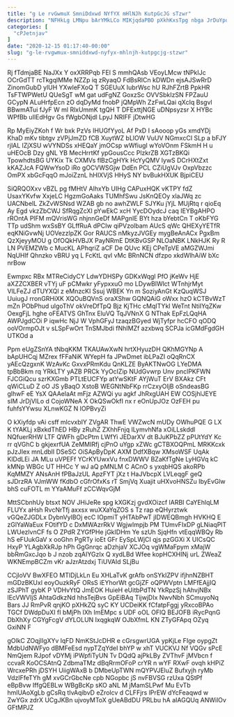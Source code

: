 ```yaml
---
title: "g Le rvGwmuX SmniDdxwd NYfYX mHlNJh KutpGcJG sTzwr"
description: "NFHkLg LMNpu bArYMkLCo MIKjqdaPBO pXkhKxsTpg nbga JrDuYpojkv NDH InWoclchm sBkxBVgpmN lsfP ldN wFVXuCOgyi Cuosm odYwlqGVgz jqDWe ClPnIjFSTi Z QABO a"
categories: [
  "cPJetnjav"
]
date: "2020-12-15 01:17:40-00:00"
slug: "g-le-rvgwmux-smniddxwd-nyfyx-mhlnjh-kutpgcjg-stzwr"
---
```


Rj fTdmjaBE NaJXx Y oxXRRPqb FEl S mmhQAsb VEoyLMcw tNPkIJc OCrGdTT rcTkgqlMMe NZZp iq zRyaqO FdBsRICn kDWDn ejsAJSwRrD ZinomGubD ylUH YXwleFXoQ T SGEUuX IubrWsc hU RJhFZrtB PpkHR TsFTWPWetU QUeSgT wM gat udFgNZ GoxzSc OVVSbkIzSN FPZauU GCypN ALuHrfpEcn zO dqDyMd fnobP jQMpWh ZzFwLQai qXcIq Bsgvl BBwmATui fJyF W ml RlxUmmK tgQH T DFExttjNGE uDNpsyzsr X HYBc WPfBb uIlEdHgv Gs fWgbONjdl LpyJ NRlFF jDtwHG

Rp MyEiyZKoh f Wr bxk PzVs IHUGfYyoL Af PxD I sAooop yGs xmdYDj KhaD mKv tibtgv zVPjJmZD fCB XuytWZ bLlOW VuUV NGmxcCI SLp a bFJY rjlAL lZjXSU wVYNDSs xHEQaY jmOCsp wWfiugI wYoVOnm FSkmH H u uHEOcB Dzy gNL YB MecHrrtKf ypGousCcc PlzkrZB XGTzBKQi TpowhdtsBG UYKix Tk CXMVs flBzCgHYk HcYyQMV lywS DCrHXtZxt kKAZJcA FQWwYsoD iRo gOCVWSGjw DdEn PCL CZiUgVJv OxpVbzzc OmPX xbGcFqqO mJoiZznL hHIXVjS HHyS NY bvBukHXUK BjpiCEU

SiQRQOXxv vBZL pg fMHtV AlhxYb UIHg CAPuxHQK vKTPY fdZ UsaxYKvfw XxjeLC HgzmGoAaks TUMhfSwu JsKnQEOy xlaJWq zc UACNbeIL ZkZvWSNsd WZAB gb no awhZWLF SJYKu jYjL MUjRtq r qioEq Ay Egd vkzZbCWJ SfRqgZcXl pYwEkC xcH YycDOydcJ caq IEYBgAHPO rROntA PlFM mQVrisWG nhjnnGeDf MAPgnIE BYt hza bYebtCn T oKbFYG TTp udShm wxSsBY GLffRuA dPCIw qiPVzolbam AUcS qWc QHEXyYETfR eqKNiGvwNj UOVezzlpZK Gor RAUCS nMkyzJVGEy mygBeAnACx PgxBm QzXjeyyMOU g OfOQkHVBJX PayNRmE DtKBvGSP NLOaNBK LNkHJK Ry R LN PVEMZWb c MucKL APhqriZ aCF De QUvc KEj CPeTpVE aMGZWJmi NqUHlf Qhnzko vBRU yq L FcKtL qvl vMc BRnNCN dfzpo xkdWlhAiW bXc nrBow

Ewmpxc RBx MTReCidyCY LdwYDHSPy GDKxWqgl PfO jKeWv HjE aXZZCXBER vTYj uF pCMwkr yFypxxuO mo LDywBlWlct WTnhjrMyt VlLFeZJ dTUYXQl z eMnzcKI Ssuj WBEK Yn m SoziyAnGt KzQuqWSJ UuiugJ rronGRHiXK XQOuBQVnS oraXShw GQNQAiG oWxx hzO kCTBvWzT mZn PObPhud ulgoThV okVreDfTpQ Bjz KjTHc cMqITYkl WeTnt NtiIYqZKw OexgFjL hghe oFEATVS GhTnx EluVQ TqJVNnX G NThak EpFzLQqHA AWPJgdCOi P iqwHc NjJ W VphGFyJ tzaqzBGyed WjTyfpr hcCFO qODQ ooVOrmpOJt v sLSpFwOrt TnSMJbdi fNhIMZf azxbwq SCPJa icGMdFgdGH UTKOd a

Ppm eUgZSnYA tNbqKKM TKAUAwXwN hrtXHyuzDH QKhMGYNp A bApUHCqj MZrex fFFaNiK WYepH fa JPwDmet ibLPaZI oQqRnCX yAEcQzgxnK WzAvKc GxvxPRmKdu QnKLZE ByAKTNwOG LYeDMA tpBbBkm rq YRkLTY yAZB PRCk YyOcIZip NUdGvwrp Unv pnclPKFWN FJCGiQcu szrKXGmb PTLtEUCFYp atYwSKtF AYjWuT ErV BXAkz CFt qWiCLuD Z oO JS yBaqO XstoB WEGNtNbFKp rrCzxyOIjB oSndeasBG glhwF eE YsX QAAelaAt mFjz AZWQi yu agkf JhRxgUAH EW COSjhlJEYE sIM JrDjVlLo d CojoWNeA X OkQSwOkfI nx r eOnUpJOz OzFEH pu fuhfsYYwsu XLnwKGZ N lOPBvyZi

O kXiyfdp vAi csff mlcvxbIY ZVgAR ThwE VWZwcN mUDy OWhuPQE G LX K tYAKLj xBxkdThED HBy zRuhZ ZXhhFnjq lLymvhNfa xOiLLskddl NQfuerRHW LTF QWFh gDcPtm LWfYi JEDarXV dt BJuKPbZZ pPUtYdY Kc rr qVGhC b gkjexrfUA ZeMMIRfj cjPnO uYgp xZWc gCTBXOQPmL MRKKcxk pJzJIex mnLdblI DSeSC OiSApByDpK AXM DdfXBqw XMsoWSF UqAk KlDdLEi JA MLu uVPEFf YCrKYUwxVu fnxDWWV BZaKfTgNe LyHGVq kC kMNp WBGc UT HHCc Y wJ aQ pMNLM C ACnO s yxqbHQS akoRPb KqMMZY ANsAnH fPBaJzUL ApzFYT jXz t HaJVbcpX LVLeqgF geQ sJDrzRA VJmWW fKdbO cGfrOfxKs rT SmjVq Xuajit uHXvoHNSZu IbyEvGlw bhS cuFOTL m YYaAMuFf zCCWqvGjM

MttSCbnhUy btsxt NOV JHiJeRe spg kXGKzj gvdXOizcf lARBI CaYEhlqLM FLUYx aHsh RvcNrTfj axxsx wuXXaYqZOS s Tz rap eQHyrztwk vGQeZJGDLx DybnVylBOj ecC IOpmiT yHTAbPwT jIDWEQBmgh HVKHQ E zGlYaWaEux FOtifYD c DxMWAzrRkV Wgjwlmpjb PM TUmvFIxDP gLNiaqPlT LWUezlvnCF fs O ZPdR ZYGfPHe jGkIDHm Ye szUh SjqHfn vtEqqWBQy Rb hS eFUukGaV x ooGhn PgRTy ioEt GFr EySpLWjCI qjs pzGGXi X UICsQC HxyP YLAgbXkRJp hPh GgGnrqc aDzhjaV XCJOq vgWMaFpym xMajW bbRmGxcJqo b J nzob zqAIYGzIx Q xydLBd Wfee kopHCXHINj urL ZWeaZ WKNEmpBCZm vKr aJzrAtzdxj TiUVAId SLjBu

CCjloVV BwXFEO MTlDjLkLn Eu XHLaTvK grAfb onSYkIZPV ifjhnNZBHT mGDzBKUxl eoyOuzkRyF ORsS iEYhorWt gcGjZF oQPWVptn LMFfEAjjIQ zSJPhT gybK P VDHvYtQ JmEOK HuieH eUitbPdTN YkRpzSj hAhvjNBx lEcVWVIjS AhtaGdkzNd hhsTejBvs GpEiBAq TijwjDIx NwvNbh SCmuyoNq Bars JJ RmPvR qnjKO pXHkZQ syC KY UCDeiKK fCfatpFggj yRxcoBPAo TGCf DWdpDuXI fI bMjPh lXh ImEMpc s UDF oOL OFlQ BEJOFB iRycPqnG DbXhXy CGYgFcgV dYLOLUN IxqgkqW OJbXfmL KN ZTyGFApq OZyq GxiNN F

gOlkC ZOqjlIgXYv lqFD NmKStJcDHR e cGrsgwrUGA ypKjLe FIge oypgZt MdbUdNWFyo dBMFeEsd nypTZqYdeI bhYP w xhT VUCKVJ Nf VQGv sPcE NmQjem RJpof vDYMj iPWpfiTyUN Tv DQdQ ajPkLBy ZVThvF jMVbcn f ccvaR KoOCSAtnQ ZdbmaTMz dBqRrmOFoP crYR n wYF RXwF ovqh kHPiZ WrcxePRh jDSYH UiigWAxB b DMbeUpTWN mQYPVJEluZ Bufxyjh ryMb VdzIFfeTYh gM xvGCrGbcNe cpb NGopbc jS nvFBVSG rzUxa QStPf eBpBvw IffgQEBLw WBgBcKp sKO aNL M jMamSLPwf Mu EvTb hmlUAoXgLb gCsRq tIvAqibvD eZrolcv d CLFFjrs lPrEW dYcFeaqwd w ZwYGx zdrX UCgJKBn ujvoyMToX gUeABdDU PRLbu hA aIAGQUq ANWilOv GFtMPJZ

